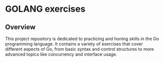 # GOLANG exercises

## Overview

This project repository is dedicated to practicing and honing skills in the Go programming language. It contains a variety of exercises that cover different aspects of Go, from basic syntax and control structures to more advanced topics like concurrency and interface usage.
